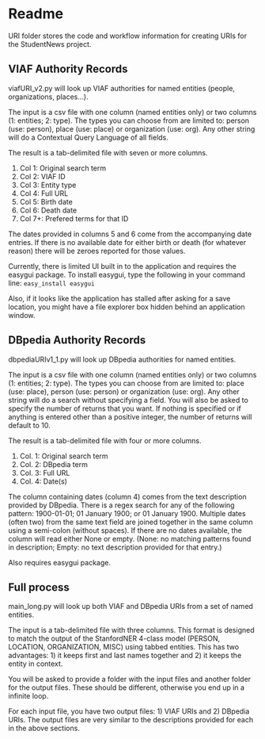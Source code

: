 # Readme
URI folder stores the code and workflow information for 
creating URIs for the StudentNews project.



## VIAF Authority Records
viafURI_v2.py will look up VIAF authorities for named entities (people, organizations, places...).

The input is a csv file with one column (named entities only) or two columns (1: entities; 2: type). The types you can choose from are limited to: person (use: person), place (use: place) or organization (use: org). Any other string will do a Contextual Query Language of all fields.

The result is a tab-delimited file with seven or more columns.
1. Col 1: Original search term
2. Col 2: VIAF ID
3. Col 3: Entity type
4. Col 4: Full URL
5. Col 5: Birth date
6. Col 6: Death date
7. Col 7+: Prefered terms for that ID

The dates provided in columns 5 and 6 come from the accompanying date entries. If there is no available date for either birth or death (for whatever reason) there will be zeroes reported for those values.

Currently, there is limited UI built in to the application and requires the easygui package.
To install easygui, type the following in your command line: `easy_install easygui`

Also, if it looks like the application has stalled after asking for a save location, you might have a
file explorer box hidden behind an application window.

## DBpedia Authority Records
dbpediaURIv1_1.py will look up DBpedia authorities for named entities.

The input is a csv file with one column (named entities only) or two columns (1: entities; 2: type). The types you can choose from are limited to: place (use: place), person (use: person) or organization (use: org). Any other string will do a search without specifying a field. You will also be asked to specify the number of returns that you want. If nothing is specified or if anything is entered other than a positive integer, the number of returns will default to 10.

The result is a tab-delimited file with four or more columns.
1. Col. 1: Original search term
2. Col. 2: DBpedia term
3. Col. 3: Full URL
4. Col. 4: Date(s)

The column containing dates (column 4) comes from the text description provided by DBpedia. There is a regex search for any of the following pattern: 1900-01-01;  01 January 1900; or 01 January 1900. Multiple dates (often two) from the same text field are joined together in the same column using a semi-colon (without spaces). If there are no dates available, the column will read either None or empty. (None: no matching patterns found in description; Empty: no text description provided for that entry.)

Also requires easygui  package.

## Full process
main_long.py will look up both VIAF and DBpedia URIs from a set of named entities.

The input is a tab-delimited file with three columns. This format is designed to match the output of the StanfordNER 4-class model (PERSON, LOCATION, ORGANIZATION, MISC) using tabbed entities. This has two advantages: 1) it keeps first and last names together and 2) it keeps the entity in context.

You will be asked to provide a folder with the input files and another folder for the output files. These should be different, otherwise you end up in a infinite loop.

For each input file, you have two output files: 1) VIAF URIs and 2) DBpedia URIs. The output files are very similar to the descriptions provided for each in the above sections.





